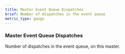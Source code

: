```yaml
---
title: Master Event Queue Dispatches
brief: Number of dispatches in the event queue
metric_type: gauge
---
```

### Master Event Queue Dispatches

Number of dispatches in the event queue, on this master.